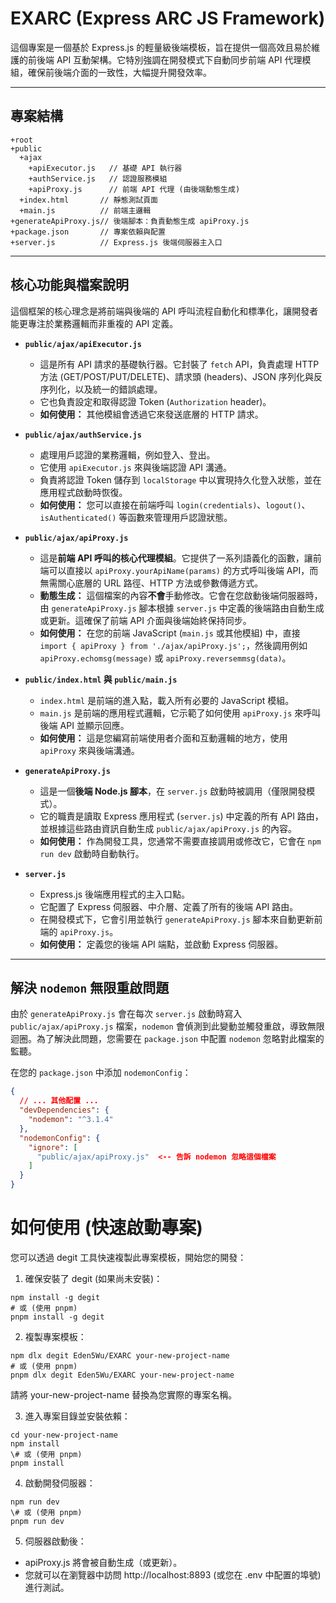 # EXARC (Express ARC JS Framework)

這個專案是一個基於 Express.js 的輕量級後端模板，旨在提供一個高效且易於維護的前後端 API 互動架構。它特別強調在開發模式下自動同步前端 API 代理模組，確保前後端介面的一致性，大幅提升開發效率。

---

## 專案結構
```
+root
+public
  +ajax
    +apiExecutor.js   // 基礎 API 執行器
    +authService.js   // 認證服務模組
    +apiProxy.js      // 前端 API 代理 (由後端動態生成)
  +index.html       // 靜態測試頁面
  +main.js          // 前端主邏輯
+generateApiProxy.js// 後端腳本：負責動態生成 apiProxy.js
+package.json       // 專案依賴與配置
+server.js          // Express.js 後端伺服器主入口
```

---

## 核心功能與檔案說明

這個框架的核心理念是將前端與後端的 API 呼叫流程自動化和標準化，讓開發者能更專注於業務邏輯而非重複的 API 定義。

* **`public/ajax/apiExecutor.js`**
    * 這是所有 API 請求的基礎執行器。它封裝了 `fetch` API，負責處理 HTTP 方法 (GET/POST/PUT/DELETE)、請求頭 (headers)、JSON 序列化與反序列化，以及統一的錯誤處理。
    * 它也負責設定和取得認證 Token (`Authorization` header)。
    * **如何使用：** 其他模組會透過它來發送底層的 HTTP 請求。

* **`public/ajax/authService.js`**
    * 處理用戶認證的業務邏輯，例如登入、登出。
    * 它使用 `apiExecutor.js` 來與後端認證 API 溝通。
    * 負責將認證 Token 儲存到 `localStorage` 中以實現持久化登入狀態，並在應用程式啟動時恢復。
    * **如何使用：** 您可以直接在前端呼叫 `login(credentials)`、`logout()`、`isAuthenticated()` 等函數來管理用戶認證狀態。

* **`public/ajax/apiProxy.js`**
    * 這是**前端 API 呼叫的核心代理模組**。它提供了一系列語義化的函數，讓前端可以直接以 `apiProxy.yourApiName(params)` 的方式呼叫後端 API，而無需關心底層的 URL 路徑、HTTP 方法或參數傳遞方式。
    * **動態生成：** 這個檔案的內容**不會**手動修改。它會在您啟動後端伺服器時，由 `generateApiProxy.js` 腳本根據 `server.js` 中定義的後端路由自動生成或更新。這確保了前端 API 介面與後端始終保持同步。
    * **如何使用：** 在您的前端 JavaScript (`main.js` 或其他模組) 中，直接 `import { apiProxy } from './ajax/apiProxy.js';`，然後調用例如 `apiProxy.echomsg(message)` 或 `apiProxy.reversemmsg(data)`。

* **`public/index.html` 與 `public/main.js`**
    * `index.html` 是前端的進入點，載入所有必要的 JavaScript 模組。
    * `main.js` 是前端的應用程式邏輯，它示範了如何使用 `apiProxy.js` 來呼叫後端 API 並顯示回應。
    * **如何使用：** 這是您編寫前端使用者介面和互動邏輯的地方，使用 `apiProxy` 來與後端溝通。

* **`generateApiProxy.js`**
    * 這是一個**後端 Node.js 腳本**，在 `server.js` 啟動時被調用（僅限開發模式）。
    * 它的職責是讀取 Express 應用程式 (`server.js`) 中定義的所有 API 路由，並根據這些路由資訊自動生成 `public/ajax/apiProxy.js` 的內容。
    * **如何使用：** 作為開發工具，您通常不需要直接調用或修改它，它會在 `npm run dev` 啟動時自動執行。

* **`server.js`**
    * Express.js 後端應用程式的主入口點。
    * 它配置了 Express 伺服器、中介層、定義了所有的後端 API 路由。
    * 在開發模式下，它會引用並執行 `generateApiProxy.js` 腳本來自動更新前端的 `apiProxy.js`。
    * **如何使用：** 定義您的後端 API 端點，並啟動 Express 伺服器。

---

## 解決 `nodemon` 無限重啟問題

由於 `generateApiProxy.js` 會在每次 `server.js` 啟動時寫入 `public/ajax/apiProxy.js` 檔案，`nodemon` 會偵測到此變動並觸發重啟，導致無限迴圈。為了解決此問題，您需要在 `package.json` 中配置 `nodemon` 忽略對此檔案的監聽。

在您的 `package.json` 中添加 `nodemonConfig`：

```json
{
  // ... 其他配置 ...
  "devDependencies": {
    "nodemon": "^3.1.4"
  },
  "nodemonConfig": {
    "ignore": [
      "public/ajax/apiProxy.js"  <-- 告訴 nodemon 忽略這個檔案
    ]
  }
}
```
# 如何使用 (快速啟動專案)
您可以透過 degit 工具快速複製此專案模板，開始您的開發：
1.	確保安裝了 degit (如果尚未安裝)：
```
npm install -g degit
# 或 (使用 pnpm)
pnpm install -g degit
```
2.	複製專案模板：
```
npm dlx degit Eden5Wu/EXARC your-new-project-name
# 或 (使用 pnpm)
pnpm dlx degit Eden5Wu/EXARC your-new-project-name
```
請將 your-new-project-name 替換為您實際的專案名稱。

3.	進入專案目錄並安裝依賴：
```
cd your-new-project-name
npm install
\# 或 (使用 pnpm)
pnpm install
```

4.	啟動開發伺服器：
```
npm run dev
\# 或 (使用 pnpm)
pnpm run dev
```
5. 伺服器啟動後：
*	apiProxy.js 將會被自動生成（或更新）。
*	您就可以在瀏覽器中訪問 http://localhost:8893 (或您在 .env 中配置的埠號) 進行測試。

